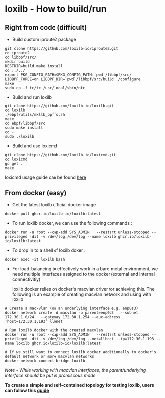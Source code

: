 # loxilb - How to build/run

## Right from code (difficult)

* Build custom iproute2 package 

```
git clone https://github.com/loxilb-io/iproute2.git
cd iproute2
cd libbpf/src/
mkdir build
DESTDIR=build make install
cd ../../
export PKG_CONFIG_PATH=$PKG_CONFIG_PATH:`pwd`/libbpf/src/
LIBBPF_FORCE=on LIBBPF_DIR=`pwd`/libbpf/src/build ./configure
make
sudo cp -f tc/tc /usr/local/sbin/ntc
```

* Build and run loxilb 

```
git clone https://github.com/loxilb-io/loxilb.git
cd loxilb
./ebpf/utils/mkllb_bpffs.sh
make
cd ebpf/libbpf/src
sudo make install
cd -
sudo ./loxilb 
```
* Build and use loxicmd 

```
git clone https://github.com/loxilb-io/loxicmd.git
cd loxicmd
go get .
make
```
loxicmd usage guide can be found [here](https://github.com/loxilb-io/loxilbdocs/blob/main/docs/cmd.md)

## From docker (easy)

* Get the latest loxilb official docker image 

```
docker pull ghcr.io/loxilb-io/loxilb:latest
```

* To run loxilb docker, we can use the following commands :

```
docker run -u root --cap-add SYS_ADMIN   --restart unless-stopped --privileged -dit -v /dev/log:/dev/log --name loxilb ghcr.io/loxilb-io/loxilb:latest
```

* To drop in to a shell of loxilb doker :

```
docker exec -it loxilb bash
```

* For load-balancing to effectively work in a bare-metal environment, we need multiple interfaces assigned to the docker (external and internal connectivitiy) 

  loxilb docker relies on docker's macvlan driver for achieving this. The following is an example of creating macvlan network and using with loxilb

```
# Create a mac-vlan (on an underlying interface e.g. enp0s3)
docker network create -d macvlan -o parent=enp0s3   --subnet 172.30.1.0/24   --gateway 172.30.1.254 --aux-address 'host=172.30.1.193’ llbnet

# Run loxilb docker with the created macvlan 
docker run -u root --cap-add SYS_ADMIN   --restart unless-stopped --privileged -dit -v /dev/log:/dev/log --net=llbnet --ip=172.30.1.193 --name loxilb ghcr.io/loxilb-io/loxilb:latest

# If we still want to connect loxilb docker additionally to docker's default network or more macvlan networks
docker network connect bridge loxilb
```
  *Note - While working with macvlan interfaces, the parent/underlying interface should be put in promiscous mode*
  
<b>To create a simple and self-contained topology for testing loxilb, users can follow this [guide](simple_topo.md)</b>

